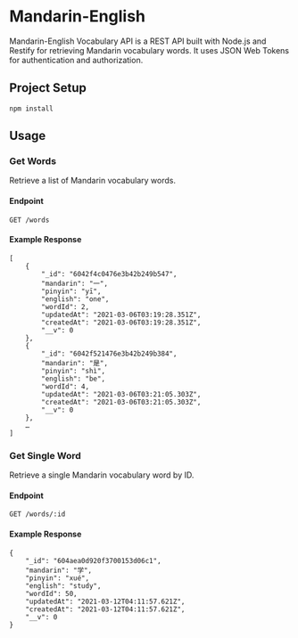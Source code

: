 # Mandarin-English

Mandarin-English Vocabulary API is a REST API built with Node.js and Restify for retrieving Mandarin vocabulary words. It uses JSON Web Tokens for authentication and authorization.

## Project Setup

```
npm install
```

## Usage

### Get Words

Retrieve a list of Mandarin vocabulary words.

#### Endpoint

```
GET /words
```

#### Example Response

```
[
    {
        "_id": "6042f4c0476e3b42b249b547",
        "mandarin": "一",
        "pinyin": "yī",
        "english": "one",
        "wordId": 2,
        "updatedAt": "2021-03-06T03:19:28.351Z",
        "createdAt": "2021-03-06T03:19:28.351Z",
        "__v": 0
    },
    {
        "_id": "6042f521476e3b42b249b384",
        "mandarin": "是",
        "pinyin": "shì",
        "english": "be",
        "wordId": 4,
        "updatedAt": "2021-03-06T03:21:05.303Z",
        "createdAt": "2021-03-06T03:21:05.303Z",
        "__v": 0
    },
    …
]
```

### Get Single Word

Retrieve a single Mandarin vocabulary word by ID.

#### Endpoint

```
GET /words/:id
```

#### Example Response

```
{
    "_id": "604aea0d920f3700153d06c1",
    "mandarin": "学",
    "pinyin": "xué",
    "english": "study",
    "wordId": 50,
    "updatedAt": "2021-03-12T04:11:57.621Z",
    "createdAt": "2021-03-12T04:11:57.621Z",
    "__v": 0
}
```

